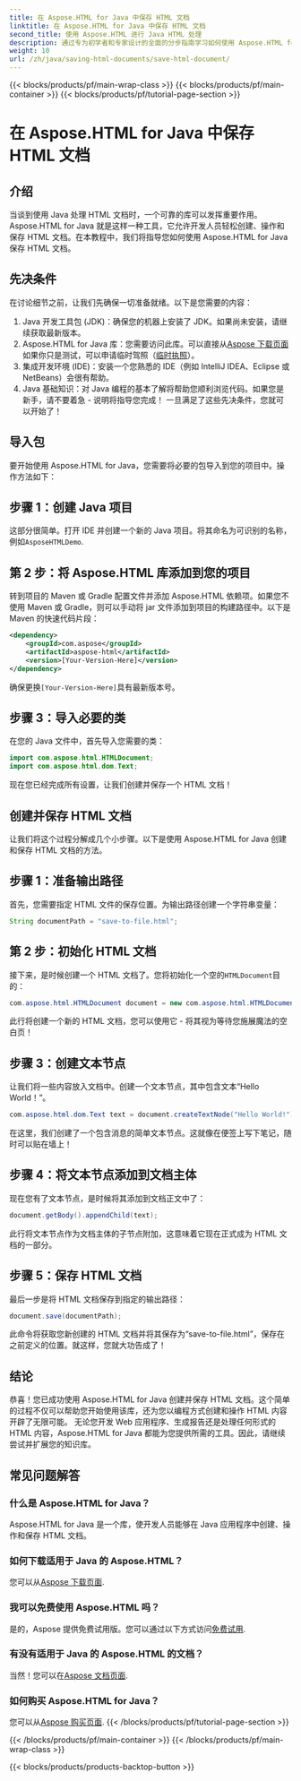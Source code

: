 ```yaml
---
title: 在 Aspose.HTML for Java 中保存 HTML 文档
linktitle: 在 Aspose.HTML for Java 中保存 HTML 文档
second_title: 使用 Aspose.HTML 进行 Java HTML 处理
description: 通过专为初学者和专家设计的全面的分步指南学习如何使用 Aspose.HTML for Java 保存 HTML 文档。
weight: 10
url: /zh/java/saving-html-documents/save-html-document/
---
```


{{< blocks/products/pf/main-wrap-class >}}
{{< blocks/products/pf/main-container >}}
{{< blocks/products/pf/tutorial-page-section >}}

# 在 Aspose.HTML for Java 中保存 HTML 文档

## 介绍
当谈到使用 Java 处理 HTML 文档时，一个可靠的库可以发挥重要作用。Aspose.HTML for Java 就是这样一种工具，它允许开发人员轻松创建、操作和保存 HTML 文档。在本教程中，我们将指导您如何使用 Aspose.HTML for Java 保存 HTML 文档。 
## 先决条件
在讨论细节之前，让我们先确保一切准备就绪。以下是您需要的内容：
1. Java 开发工具包 (JDK)：确保您的机器上安装了 JDK。如果尚未安装，请继续获取最新版本。
2.  Aspose.HTML for Java 库：您需要访问此库。可以直接从[Aspose 下载页面](https://releases.aspose.com/html/java/)如果你只是测试，可以申请临时驾照（[临时执照](https://purchase.aspose.com/temporary-license/)）。
3. 集成开发环境 (IDE)：安装一个您熟悉的 IDE（例如 IntelliJ IDEA、Eclipse 或 NetBeans）会很有帮助。
4. Java 基础知识：对 Java 编程的基本了解将帮助您顺利浏览代码。如果您是新手，请不要着急 - 说明将指导您完成！
一旦满足了这些先决条件，您就可以开始了！
## 导入包
要开始使用 Aspose.HTML for Java，您需要将必要的包导入到您的项目中。操作方法如下：
## 步骤 1：创建 Java 项目
这部分很简单。打开 IDE 并创建一个新的 Java 项目。将其命名为可识别的名称，例如`AsposeHTMLDemo`.
## 第 2 步：将 Aspose.HTML 库添加到您的项目
转到项目的 Maven 或 Gradle 配置文件并添加 Aspose.HTML 依赖项。如果您不使用 Maven 或 Gradle，则可以手动将 jar 文件添加到项目的构建路径中。以下是 Maven 的快速代码片段：
```xml
<dependency>
    <groupId>com.aspose</groupId>
    <artifactId>aspose-html</artifactId>
    <version>[Your-Version-Here]</version>
</dependency>
```
确保更换`[Your-Version-Here]`具有最新版本号。
## 步骤 3：导入必要的类
在您的 Java 文件中，首先导入您需要的类：
```java
import com.aspose.html.HTMLDocument;
import com.aspose.html.dom.Text;
```
现在您已经完成所有设置，让我们创建并保存一个 HTML 文档！
## 创建并保存 HTML 文档
让我们将这个过程分解成几个小步骤。以下是使用 Aspose.HTML for Java 创建和保存 HTML 文档的方法。
## 步骤 1：准备输出路径
首先，您需要指定 HTML 文件的保存位置。为输出路径创建一个字符串变量：
```java
String documentPath = "save-to-file.html";
```
## 第 2 步：初始化 HTML 文档
接下来，是时候创建一个 HTML 文档了。您将初始化一个空的`HTMLDocument`目的：
```java
com.aspose.html.HTMLDocument document = new com.aspose.html.HTMLDocument();
```
此行将创建一个新的 HTML 文档，您可以使用它 - 将其视为等待您施展魔法的空白页！
## 步骤 3：创建文本节点
让我们将一些内容放入文档中。创建一个文本节点，其中包含文本“Hello World！”。
```java
com.aspose.html.dom.Text text = document.createTextNode("Hello World!");
```
在这里，我们创建了一个包含消息的简单文本节点。这就像在便签上写下笔记，随时可以贴在墙上！
## 步骤 4：将文本节点添加到文档主体
现在您有了文本节点，是时候将其添加到文档正文中了：
```java
document.getBody().appendChild(text);
```
此行将文本节点作为文档主体的子节点附加，这意味着它现在正式成为 HTML 文档的一部分。
## 步骤 5：保存 HTML 文档
最后一步是将 HTML 文档保存到指定的输出路径：
```java
document.save(documentPath);
```
此命令将获取您新创建的 HTML 文档并将其保存为“save-to-file.html”，保存在之前定义的位置。就这样，您就大功告成了！
## 结论
恭喜！您已成功使用 Aspose.HTML for Java 创建并保存 HTML 文档。这个简单的过程不仅可以帮助您开始使用该库，还为您以编程方式创建和操作 HTML 内容开辟了无限可能。
无论您开发 Web 应用程序、生成报告还是处理任何形式的 HTML 内容，Aspose.HTML for Java 都能为您提供所需的工具。因此，请继续尝试并扩展您的知识库。
## 常见问题解答
### 什么是 Aspose.HTML for Java？  
Aspose.HTML for Java 是一个库，使开发人员能够在 Java 应用程序中创建、操作和保存 HTML 文档。
### 如何下载适用于 Java 的 Aspose.HTML？  
您可以从[Aspose 下载页面](https://releases.aspose.com/html/java/).
### 我可以免费使用 Aspose.HTML 吗？  
是的，Aspose 提供免费试用版。您可以通过以下方式访问[免费试用](https://releases.aspose.com/).
### 有没有适用于 Java 的 Aspose.HTML 的文档？  
当然！您可以在[Aspose 文档页面](https://reference.aspose.com/html/java/).
### 如何购买 Aspose.HTML for Java？  
您可以从[Aspose 购买页面](https://purchase.aspose.com/buy).
{{< /blocks/products/pf/tutorial-page-section >}}

{{< /blocks/products/pf/main-container >}}
{{< /blocks/products/pf/main-wrap-class >}}

{{< blocks/products/products-backtop-button >}}

